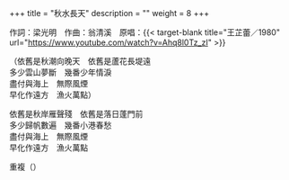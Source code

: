 +++
title = "秋水長天"
description = ""
weight = 8
+++

作詞：梁光明　作曲：翁清溪　原唱：{{< target-blank title="王芷蕾／1980" url="https://www.youtube.com/watch?v=Ahq8l0Tz_zI" >}}

（依舊是秋潮向晚天　依舊是蘆花長堤遠  
多少雲山夢斷　幾番少年情淚  
盡付與海上　無際風煙  
早化作遠方　漁火萬點）  

依舊是秋岸雁聲殘　依舊是落日蓬門前  
多少歸帆數遍　幾番小港春愁  
盡付與海上　無際風煙  
早化作遠方　漁火萬點  

重複（）